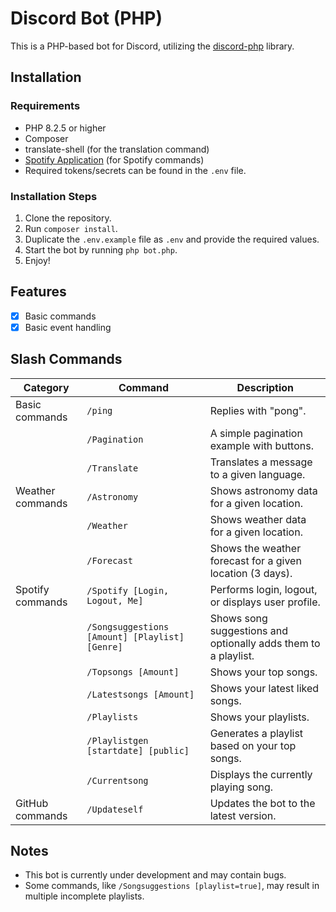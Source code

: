 # Discord Bot (PHP)

This is a PHP-based bot for Discord, utilizing the [discord-php](https://github.com/discord-php/DiscordPHP) library.

## Installation

### Requirements

- PHP 8.2.5 or higher
- Composer
- translate-shell (for the translation command)
- [Spotify Application](https://developer.spotify.com/dashboard/applications) (for Spotify commands)
- Required tokens/secrets can be found in the `.env` file.

### Installation Steps

1. Clone the repository.
2. Run `composer install`.
3. Duplicate the `.env.example` file as `.env` and provide the required values.
4. Start the bot by running `php bot.php`.
5. Enjoy!


## Features

- [x] Basic commands
- [x] Basic event handling

## Slash Commands
| Category         | Command                               | Description                                                       |
|------------------|---------------------------------------|-------------------------------------------------------------------|
| Basic commands   | `/ping`                               | Replies with "pong".                                              |
|                  | `/Pagination`                         | A simple pagination example with buttons.                         |
|                  | `/Translate`                          | Translates a message to a given language.                         |
| Weather commands | `/Astronomy`                          | Shows astronomy data for a given location.                        |
|                  | `/Weather`                            | Shows weather data for a given location.                          |
|                  | `/Forecast`                           | Shows the weather forecast for a given location (3 days).         |
| Spotify commands | `/Spotify [Login, Logout, Me]`        | Performs login, logout, or displays user profile.                 |
|                  | `/Songsuggestions [Amount] [Playlist] [Genre]` | Shows song suggestions and optionally adds them to a playlist. |
|                  | `/Topsongs [Amount]`                  | Shows your top songs.                                             |
|                  | `/Latestsongs [Amount]`               | Shows your latest liked songs.                                    |
|                  | `/Playlists`                          | Shows your playlists.                                             |
|                  | `/Playlistgen [startdate] [public]`   | Generates a playlist based on your top songs.                     |
|                  | `/Currentsong`                        | Displays the currently playing song.                               |
| GitHub commands  | `/Updateself`                         | Updates the bot to the latest version.                            |


## Notes

- This bot is currently under development and may contain bugs.
- Some commands, like `/Songsuggestions [playlist=true]`, may result in multiple incomplete playlists.
